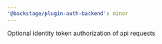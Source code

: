 ```yaml
---
'@backstage/plugin-auth-backend': minor
---
```


Optional identity token authorization of api requests
